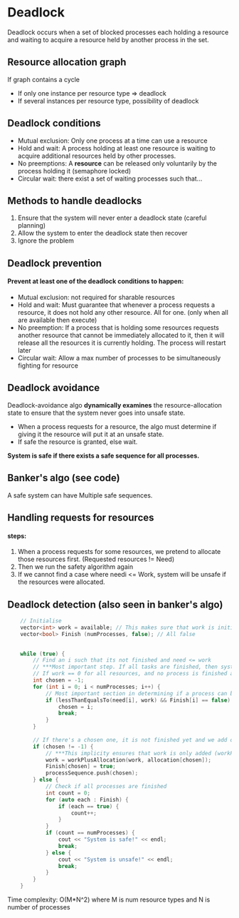 # Deadlock

Deadlock occurs when a set of blocked processes each holding a resource and waiting to acquire a resource held by another process in the set.

## Resource allocation graph

If graph contains a cycle
- If only one instance per resource type => deadlock
- If several instances per resource type, possibility of deadlock

## Deadlock conditions

- Mutual exclusion: Only one process at a time can use a resource
- Hold and wait: A process holding at least one resource is waiting to acquire additional resources held by other processes.
- No preemptions: A **resource** can be released only voluntarily by the process holding it (semaphore locked)
- Circular wait: there exist a set of waiting processes such that...

## Methods to handle deadlocks
1. Ensure that the system will never enter a deadlock state (careful planning)
2. Allow the system to enter the deadlock state then recover
3. Ignore the problem

## Deadlock prevention

#### Prevent at least one of the deadlock conditions to happen: 
- Mutual exclusion: not required for sharable resources
- Hold and wait: Must guarantee that whenever a process requests a resource, it does not hold any other resource. All for one. (only when all are available then execute)
- No preemption: If a process that is holding some resources requests another resource that cannot be immediately allocated to it, then it will release all the resources it is currently holding. The process will restart later
- Circular wait: Allow a max number of processes to be simultaneously fighting for resource


## Deadlock avoidance

Deadlock-avoidance algo **dynamically examines** the resource-allocation state to ensure that the system never goes into unsafe state.
- When a process requests for a resource, the algo must determine if giving it the resource will put it at an unsafe state.
- If safe the resource is granted, else wait.

**System is safe if there exists a safe sequence for all processes.**

## Banker's algo (see code)

A safe system can have Multiple safe sequences.

## Handling requests for resources

#### steps:
1. When a process requests for some resources, we pretend to allocate those resources first. (Requested resources != Need)
2. Then we run the safety algorithm again
3. If we cannot find a case where needi <= Work, system will be unsafe if the resources were allocated.

## Deadlock detection (also seen in banker's algo)

```cpp
    // Initialise
    vector<int> work = available; // This makes sure that work is initialised to what's currently available at this snapshot.
    vector<bool> Finish (numProcesses, false); // All false
    

    while (true) {
        // Find an i such that its not finished and need <= work
        // ***Most important step. If all tasks are finished, then system is definitely in safe state, else if some are unfinished, we check if need <= work for all resources.
        // If work == 0 for all resources, and no process is finished and all processes needs are more than work, then the system is in an unsafe state
        int chosen = -1;
        for (int i = 0; i < numProcesses; i++) {
            // Most important section in determining if a process can be completed given the current amount of resources available.
            if (lessThanEqualsTo(need[i], work) && Finish[i] == false) {
                chosen = i;
                break;
            }
        }
        
        // If there's a chosen one, it is not finished yet and we add on to the working resources for next iteration
        if (chosen != -1) {
            // ***This implicity ensures that work is only added (workPlusAllocation) if it is not a finished task and allocating the resource it needs it will ensure that it completes
            work = workPlusAllocation(work, allocation[chosen]);
            Finish[chosen] = true;
            processSequence.push(chosen);
        } else {
            // Check if all processes are finished
            int count = 0;
            for (auto each : Finish) {
                if (each == true) {
                    count++;
                }
            }
            if (count == numProcesses) {
                cout << "System is safe!" << endl;
                break;
            } else {
                cout << "System is unsafe!" << endl;
                break;
            }
        }
    }
```

Time complexity: O(M*N^2) where M is num resource types and N is number of processes
